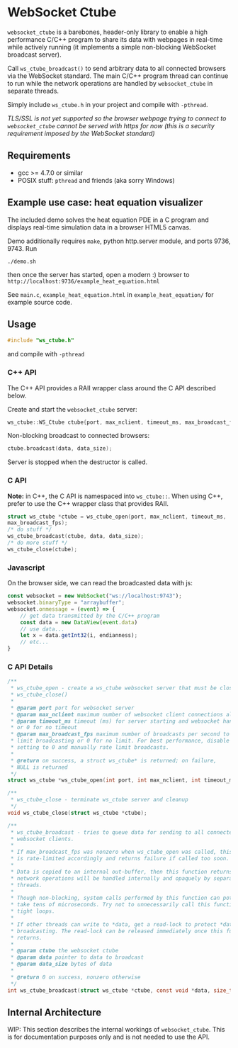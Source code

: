# WebSocket Ctube
`websocket_ctube` is a barebones, header-only library to enable a high
performance C/C++ program to share its data with webpages in real-time while
actively running (it implements a simple non-blocking WebSocket broadcast server).

Call `ws_ctube_broadcast()` to send arbitrary data to all connected browsers via
the WebSocket standard.  The main C/C++ program thread can continue to run while
the network operations are handled by `websocket_ctube` in separate threads.

Simply include `ws_ctube.h` in your project and compile with `-pthread`.

*TLS/SSL is not yet supported so the browser webpage trying to connect to
`websocket_ctube` cannot be served with https for now (this is a security requirement
imposed by the WebSocket standard)*

## Requirements
* gcc >= 4.7.0 or similar
* POSIX stuff: `pthread` and friends (aka sorry Windows)

## Example use case: heat equation visualizer
The included demo solves the heat equation PDE in a C program and displays
real-time simulation data in a browser HTML5 canvas.

Demo additionally requires `make`, python http.server module, and ports 9736, 9743. Run
```shell
./demo.sh
```
then once the server has started, open a modern :) browser to
`http://localhost:9736/example_heat_equation.html`

See `main.c`, `example_heat_equation.html` in `example_heat_equation/` for example
source code.

## Usage
```C
#include "ws_ctube.h"
```
and compile with `-pthread`

### C++ API
The C++ API provides a RAII wrapper class around the C API described below.

Create and start the `websocket_ctube` server:

```C++
ws_ctube::WS_Ctube ctube{port, max_nclient, timeout_ms, max_broadcast_fps};
```

Non-blocking broadcast to connected browsers:
```C++
ctube.broadcast(data, data_size);
```

Server is stopped when the destructor is called.

### C API
**Note:** in C++, the C API is namespaced into `ws_ctube::`. When using C++, prefer to use the C++ wrapper class that provides RAII.

```C
struct ws_ctube *ctube = ws_ctube_open(port, max_nclient, timeout_ms,
max_broadcast_fps);
/* do stuff */
ws_ctube_broadcast(ctube, data, data_size);
/* do more stuff */
ws_ctube_close(ctube);
```

### Javascript
On the browser side, we can read the broadcasted data with js:
```js
const websocket = new WebSocket("ws://localhost:9743");
websocket.binaryType = "arraybuffer";
websocket.onmessage = (event) => {
	// get data transmitted by the C/C++ program
	const data = new DataView(event.data)
	// use data...
	let x = data.getInt32(i, endianness);
	// etc...
}
```

### C API Details
```C
/**
 * ws_ctube_open - create a ws_ctube websocket server that must be closed with
 * ws_ctube_close()
 *
 * @param port port for websocket server
 * @param max_nclient maximum number of websocket client connections allowed
 * @param timeout_ms timeout (ms) for server starting and websocket handshake
 * or 0 for no timeout
 * @param max_broadcast_fps maximum number of broadcasts per second to rate
 * limit broadcasting or 0 for no limit. For best performance, disable by
 * setting to 0 and manually rate limit broadcasts.
 *
 * @return on success, a struct ws_ctube* is returned; on failure,
 * NULL is returned
 */
struct ws_ctube *ws_ctube_open(int port, int max_nclient, int timeout_ms, double max_broadcast_fps);

/**
 * ws_ctube_close - terminate ws_ctube server and cleanup
 */
void ws_ctube_close(struct ws_ctube *ctube);

/**
 * ws_ctube_broadcast - tries to queue data for sending to all connected
 * websocket clients.
 *
 * If max_broadcast_fps was nonzero when ws_ctube_open was called, this function
 * is rate-limited accordingly and returns failure if called too soon.
 *
 * Data is copied to an internal out-buffer, then this function returns. Actual
 * network operations will be handled internally and opaquely by separate
 * threads.
 *
 * Though non-blocking, system calls performed by this function can potentially
 * take tens of microseconds. Try not to unnecessarily call this function in
 * tight loops.
 *
 * If other threads can write to *data, get a read-lock to protect *data before
 * broadcasting. The read-lock can be released immediately once this function
 * returns.
 *
 * @param ctube the websocket ctube
 * @param data pointer to data to broadcast
 * @param data_size bytes of data
 *
 * @return 0 on success, nonzero otherwise
 */
int ws_ctube_broadcast(struct ws_ctube *ctube, const void *data, size_t data_size);
```

## Internal Architecture
WIP: This section describes the internal workings of `websocket_ctube`. This is for
documentation purposes only and is not needed to use the API.
